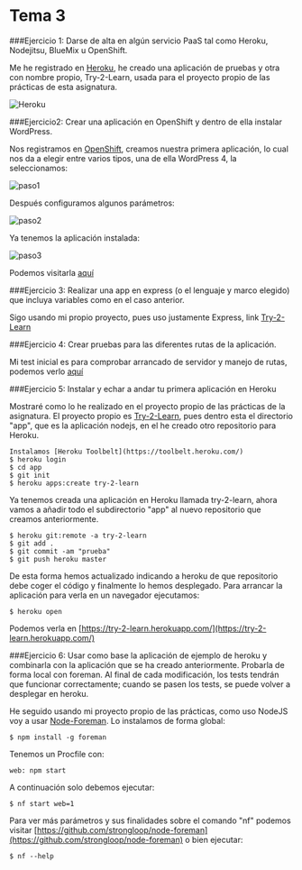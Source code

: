 # Tema 3
###Ejercicio 1: Darse de alta en algún servicio PaaS tal como Heroku, Nodejitsu, BlueMix u OpenShift.

Me he registrado en [Heroku](https://www.heroku.com/), he creado una aplicación de pruebas y otra con nombre propio, Try-2-Learn, usada para el proyecto propio de las prácticas de esta asignatura.

![Heroku](http://i1376.photobucket.com/albums/ah6/jesusgn90/tema3-1.1_zpsoc02ngtj.png)

###Ejercicio2: Crear una aplicación en OpenShift y dentro de ella instalar WordPress.

Nos registramos en [OpenShift](https://www.openshift.com/app/account/new), creamos nuestra primera aplicación, lo cual nos da a elegir entre varios tipos, una de ella WordPress 4, la seleccionamos:

![paso1](http://i1376.photobucket.com/albums/ah6/jesusgn90/tema3-2.1_zps5iuxbbkd.png)

Después configuramos algunos parámetros:

![paso2](http://i1376.photobucket.com/albums/ah6/jesusgn90/tema3-2.2_zpstn2bkxbe.png)

Ya tenemos la aplicación instalada:

![paso3](http://i1376.photobucket.com/albums/ah6/jesusgn90/tema3-2.3_zpszd4xiu5l.png)

Podemos visitarla [aquí](http://jesusgn90-pruebaiv15.rhcloud.com/)

###Ejercicio 3: Realizar una app en express (o el lenguaje y marco elegido) que incluya variables como en el caso anterior.

Sigo usando mi propio proyecto, pues uso justamente Express, link [Try-2-Learn](https://github.com/jesusgn90/Try-2-Learn)

###Ejercicio 4: Crear pruebas para las diferentes rutas de la aplicación.

Mi test inicial es para comprobar arrancado de servidor y manejo de rutas, podemos verlo [aquí](https://github.com/jesusgn90/Try-2-Learn/tree/master/app/test)

###Ejercicio 5: Instalar y echar a andar tu primera aplicación en Heroku

Mostraré como lo he realizado en el proyecto propio de las prácticas de la asignatura. El proyecto propio es [Try-2-Learn](https://github.com/jesusgn90/Try-2-Learn), pues dentro esta el directorio "app", que es la aplicación nodejs, en el he creado otro repositorio para Heroku. 

    Instalamos [Heroku Toolbelt](https://toolbelt.heroku.com/)
    $ heroku login
    $ cd app
    $ git init
    $ heroku apps:create try-2-learn

Ya tenemos creada una aplicación en Heroku llamada try-2-learn, ahora vamos a añadir todo el subdirectorio "app" al nuevo repositorio que creamos anteriormente.

    $ heroku git:remote -a try-2-learn
    $ git add .
    $ git commit -am "prueba"
    $ git push heroku master

De esta forma hemos actualizado indicando a heroku de que repositorio debe coger el código y finalmente lo hemos desplegado. Para arrancar la aplicación para verla en un navegador ejecutamos:

    $ heroku open

Podemos verla en [https://try-2-learn.herokuapp.com/](https://try-2-learn.herokuapp.com/)

###Ejercicio 6: Usar como base la aplicación de ejemplo de heroku y combinarla con la aplicación que se ha creado anteriormente. Probarla de forma local con foreman. Al final de cada modificación, los tests tendrán que funcionar correctamente; cuando se pasen los tests, se puede volver a desplegar en heroku.
    
He seguido usando mi proyecto propio de las prácticas, como uso NodeJS voy a usar [Node-Foreman](https://github.com/strongloop/node-foreman). Lo instalamos de forma global:

    $ npm install -g foreman

Tenemos un Procfile con:

    web: npm start

A continuación solo debemos ejecutar:

    $ nf start web=1

Para ver más parámetros y sus finalidades sobre el comando "nf" podemos visitar [https://github.com/strongloop/node-foreman](https://github.com/strongloop/node-foreman) o bien ejecutar:

    $ nf --help

